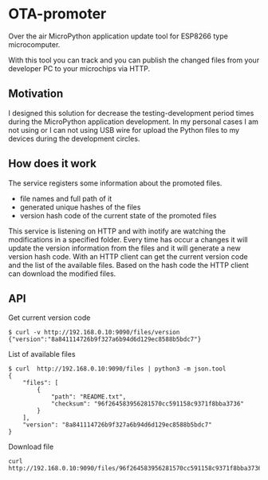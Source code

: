 # OTA-promoter

Over the air MicroPython application update tool for ESP8266 type microcomputer.

With this tool you can track and you can publish the changed files from 
your developer PC to your microchips via HTTP.

## Motivation
I designed this solution for decrease the testing-development period times during
the MicroPython application development.
In my personal cases I am not using or I can not using USB wire for upload the 
Python files to my devices during the development circles. 

## How does it work
The service registers some information about the promoted files.

- file names and full path of it
- generated unique hashes of the files
- version hash code of the current state of the promoted files

This service is listening on HTTP and with inotify are watching the modifications in a 
specified folder. Every time has occur a changes it will update the version information from the files
and it will generate a new version hash code.
With an HTTP client can get the current version code and the list of the available 
files. Based on the hash code the HTTP client can download the modified files.

## API

Get current version code
```
$ curl -v http://192.168.0.10:9090/files/version
{"version":"8a841114726b9f327a6b94d6d129ec8588b5bdc7"}
```

List of available files
```
$ curl  http://192.168.0.10:9090/files | python3 -m json.tool
{
    "files": [
        {
            "path": "README.txt",
            "checksum": "96f264583956281570cc591158c9371f8bba3736"
        }
    ],
    "version": "8a841114726b9f327a6b94d6d129ec8588b5bdc7"
}
```

Download file
```
curl  http://192.168.0.10:9090/files/96f264583956281570cc591158c9371f8bba3736
```
 